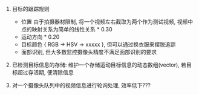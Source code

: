 1. 目标的跟踪规则
	- 位置	由于拍摄器材限制, 将一个视频左右截取为两个作为测试视频, 视频中点的映射关系为简单的线性关系 * 0.30
	- 运动方向																			 * 0.20
	- 目标颜色 { RGB -> HSV -> xxxxx }, 但可以通过换衣服来摆脱追踪
	- 面部识别, 但大多数监控摄像头精度不满足面部识别的要求
	
	
2. 已检测目标信息的存储: 维护一个存储运动目标信息的动态数组(vector), 若目标超过存活期, 便清除信息
3. 对一个摄像头队列中的视频信息进行轮询处理, 效率低下???
